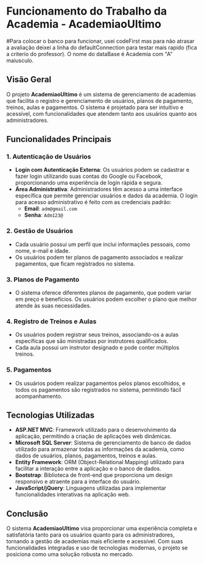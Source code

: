 
# Funcionamento do Trabalho da Academia - AcademiaoUltimo

#Para colocar o banco para funcionar, usei codeFirst mas para não atrasar a avaliação deixei a linha do defaultConnection para testar mais rapido (fica a criterio do professor). O nome do dataBase é Academia com "A" maiusculo. 

## Visão Geral
O projeto **AcademiaoUltimo** é um sistema de gerenciamento de academias que facilita o registro e gerenciamento de usuários, planos de pagamento, treinos, aulas e pagamentos. O sistema é projetado para ser intuitivo e acessível, com funcionalidades que atendem tanto aos usuários quanto aos administradores.

## Funcionalidades Principais

### 1. Autenticação de Usuários
- **Login com Autenticação Externa**: Os usuários podem se cadastrar e fazer login utilizando suas contas do Google ou Facebook, proporcionando uma experiência de login rápida e segura.
- **Área Administrativa**: Administradores têm acesso a uma interface específica que permite gerenciar usuários e dados da academia. O login para acesso administrativo é feito com as credenciais padrão:
  - **Email**: `adm@gmail.com`
  - **Senha**: `Adm123@`

### 2. Gestão de Usuários
- Cada usuário possui um perfil que inclui informações pessoais, como nome, e-mail e idade.
- Os usuários podem ter planos de pagamento associados e realizar pagamentos, que ficam registrados no sistema.

### 3. Planos de Pagamento
- O sistema oferece diferentes planos de pagamento, que podem variar em preço e benefícios. Os usuários podem escolher o plano que melhor atende às suas necessidades.

### 4. Registro de Treinos e Aulas
- Os usuários podem registrar seus treinos, associando-os a aulas específicas que são ministradas por instrutores qualificados.
- Cada aula possui um instrutor designado e pode conter múltiplos treinos.

### 5. Pagamentos
- Os usuários podem realizar pagamentos pelos planos escolhidos, e todos os pagamentos são registrados no sistema, permitindo fácil acompanhamento.

## Tecnologias Utilizadas
- **ASP.NET MVC**: Framework utilizado para o desenvolvimento da aplicação, permitindo a criação de aplicações web dinâmicas.
- **Microsoft SQL Server**: Sistema de gerenciamento de banco de dados utilizado para armazenar todas as informações da academia, como dados de usuários, planos, pagamentos, treinos e aulas.
- **Entity Framework**: ORM (Object-Relational Mapping) utilizado para facilitar a interação entre a aplicação e o banco de dados.
- **Bootstrap**: Biblioteca de front-end que proporciona um design responsivo e atraente para a interface do usuário.
- **JavaScript/jQuery**: Linguagens utilizadas para implementar funcionalidades interativas na aplicação web.

## Conclusão
O sistema **AcademiaoUltimo** visa proporcionar uma experiência completa e satisfatória tanto para os usuários quanto para os administradores, tornando a gestão de academias mais eficiente e acessível. Com suas funcionalidades integradas e uso de tecnologias modernas, o projeto se posiciona como uma solução robusta no mercado.

